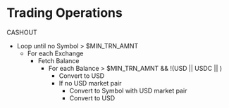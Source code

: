 # Trading Operations

CASHOUT
- Loop until no Symbol > $MIN_TRN_AMNT
  - For each Exchange
    - Fetch Balance
      - For each Balance > $MIN_TRN_AMNT && !(USD || USDC || )
        - Convert to USD
        - If no USD market pair
          - Convert to Symbol with USD market pair
          - Convert to USD
